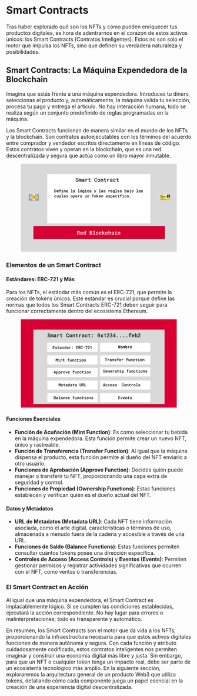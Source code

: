 # Smart Contracts

Tras haber explorado qué son los NFTs y cómo pueden enriquecer tus productos digitales, es hora de adentrarnos en el corazón de estos activos únicos: los Smart Contracts (Contratos Inteligentes). Estos no son solo el motor que impulsa los NFTs, sino que definen su verdadera naturaleza y posibilidades.

## Smart Contracts: La Máquina Expendedora de la Blockchain

Imagina que estás frente a una máquina expendedora. Introduces tu dinero, seleccionas el producto y, automáticamente, la máquina valida tu selección, procesa tu pago y entrega el artículo. No hay interacción humana, todo se realiza según un conjunto predefinido de reglas programadas en la máquina.

Los Smart Contracts funcionan de manera similar en el mundo de los NFTs y la blockchain. Son contratos autoejecutables con los términos del acuerdo entre comprador y vendedor escritos directamente en líneas de código. Estos contratos viven y operan en la blockchain, que es una red descentralizada y segura que actúa como un libro mayor inmutable.

<figure><img src="../.gitbook/assets/image (1).png" alt=""><figcaption></figcaption></figure>

### Elementos de un Smart Contract

#### Estándares: ERC-721 y Más

Para los NFTs, el estándar más común es el ERC-721, que permite la creación de tokens únicos. Este estándar es crucial porque define las normas que todos los Smart Contracts ERC-721 deben seguir para funcionar correctamente dentro del ecosistema Ethereum.

<figure><img src="../.gitbook/assets/image (2).png" alt=""><figcaption></figcaption></figure>

#### Funciones Esenciales

* **Función de Acuñación (Mint Function)**: Es como seleccionar tu bebida en la máquina expendedora. Esta función permite crear un nuevo NFT, único y rastreable.
* **Función de Transferencia (Transfer Function)**: Al igual que la máquina dispensa el producto, esta función permite al dueño del NFT enviarlo a otro usuario.
* **Funciones de Aprobación (Approve Function)**: Decides quién puede manejar o transferir tu NFT, proporcionando una capa extra de seguridad y control.
* **Funciones de Propiedad (Ownership Functions)**: Estas funciones establecen y verifican quién es el dueño actual del NFT.

#### Datos y Metadatos

* **URL de Metadatos (Metadata URL)**: Cada NFT tiene información asociada, como el arte digital, características o términos de uso, almacenada a menudo fuera de la cadena y accesible a través de una URL.
* **Funciones de Saldo (Balance Functions)**: Estas funciones permiten consultar cuántos tokens posee una dirección específica.
* **Controles de Acceso (Access Controls)** y **Eventos (Events)**: Permiten gestionar permisos y registrar actividades significativas que ocurren con el NFT, como ventas o transferencias.



### El Smart Contract en Acción

Al igual que una máquina expendedora, el Smart Contract es implacablemente lógico. Si se cumplen las condiciones establecidas, ejecutará la acción correspondiente. No hay lugar para errores o malinterpretaciones; todo es transparente y automático.





En resumen, los Smart Contracts son el motor que da vida a los NFTs, proporcionando la infraestructura necesaria para que estos activos digitales funcionen de manera autónoma y segura. Con cada función y atributo cuidadosamente codificado, estos contratos inteligentes nos permiten imaginar y construir una economía digital más libre y justa. Sin embargo, para que un NFT o cualquier token tenga un impacto real, debe ser parte de un ecosistema tecnológico más amplio. En la siguiente sección, exploraremos la arquitectura general de un producto Web3 que utiliza tokens, detallando cómo cada componente juega un papel esencial en la creación de una experiencia digital descentralizada.
